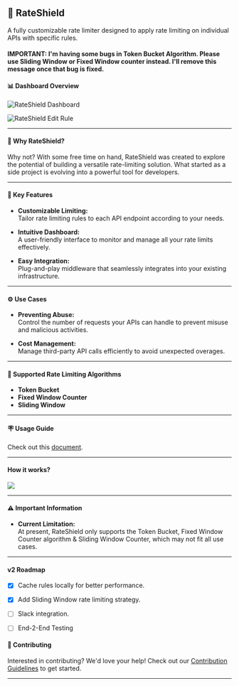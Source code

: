 ## 🚀 **RateShield**

A fully customizable rate limiter designed to apply rate limiting on individual APIs with specific rules.

#### IMPORTANT: I'm having some bugs in Token Bucket Algorithm. Please use Sliding Window or Fixed Window counter instead. I'll remove this message once that bug is fixed.



#### 📊 **Dashboard Overview**

![RateShield Dashboard](https://raw.githubusercontent.com/x-sushant-x/Rate-Shield/main/assets/main.png)


![RateShield Edit Rule](https://raw.githubusercontent.com/x-sushant-x/Rate-Shield/main/assets/Edit%20Rule.png)

___

#### 🎯 **Why RateShield?**

Why not? With some free time on hand, RateShield was created to explore the potential of building a versatile rate-limiting solution. What started as a side project is evolving into a powerful tool for developers.

---

#### 🌟 **Key Features**

- **Customizable Limiting:** <br>
   Tailor rate limiting rules to each API endpoint according to your needs.
   
- **Intuitive Dashboard:** <br>
   A user-friendly interface to monitor and manage all your rate limits effectively.
   
- **Easy Integration:** <br>
   Plug-and-play middleware that seamlessly integrates into your existing infrastructure.

---

#### ⚙️ **Use Cases**

- **Preventing Abuse:**  
  Control the number of requests your APIs can handle to prevent misuse and malicious activities.
  
- **Cost Management:**  
  Manage third-party API calls efficiently to avoid unexpected overages.

---

#### 🚀 **Supported Rate Limiting Algorithms**

- **Token Bucket**
- **Fixed Window Counter**
- **Sliding Window**

---

#### 🪧 Usage Guide
  Check out this [document](https://github.com/x-sushant-x/Rate-Shield/tree/main/rate_shield/documentation).

---

#### How it works?
<img src="https://raw.githubusercontent.com/x-sushant-x/Rate-Shield/main/assets/architecture.png"></img>

---

#### ⚠️ **Important Information**

- **Current Limitation:**  
  At present, RateShield only supports the Token Bucket, Fixed Window Counter algorithm & Sliding Window Counter, which may not fit all use cases.

---

#### v2 Roadmap
- [x] Cache rules locally for better performance.
- [x] Add Sliding Window rate limiting strategy.
- [ ] Slack integration.
- [ ] End-2-End Testing
 

#### 🤝 **Contributing**

Interested in contributing? We'd love your help! Check out our [Contribution Guidelines](https://github.com/x-sushant-x/Rate-Shield/blob/main/CONTRIBUTION.md) to get started.

---
